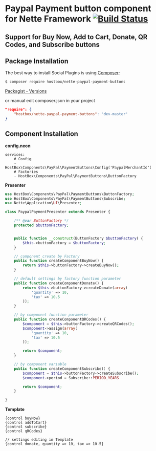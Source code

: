 Paypal Payment button component for Nette Framework [![Build Status](https://travis-ci.org/HostBox/nette-paypal-payment-buttons.png)](https://travis-ci.org/HostBox/nette-paypal-payment-buttons)
===================


Support for Buy Now, Add to Cart, Donate, QR Codes, and Subscribe buttons
-------------------


Package Installation
-------------------

The best way to install Social Plugins is using [Composer](http://getcomposer.org/):

```sh
$ composer require hostbox/nette-paypal-payment-buttons
```

[Packagist - Versions](https://packagist.org/packages/hostbox/nette-paypal-payment-buttons)

or manual edit composer.json in your project

```json
"require": {
    "hostbox/nette-paypal-payment-buttons": "dev-master"
}
```

Component Installation
-------------------

**config.neon**

    services:
        # Config
        - HostBox\Components\PayPal\PaymentButtons\Config('PaypalMerchantId')
        # Factories
        - HostBox\Components\PayPal\PaymentButtons\ButtonFactory


**Presenter**

```php
use HostBox\Components\PayPal\PaymentButtons\ButtonFactory;
use HostBox\Components\PayPal\PaymentButtons\Subscribe;
use Nette\Application\UI\Presenter;

class PaypalPaymentPresenter extends Presenter {

    /** @var ButtonFactory */
    protected $buttonFactory;


    public function __construct(ButtonFactory $buttonFactory) {
        $this->buttonFactory = $buttonFactory;
    }

    // component create by Factory
    public function createComponentBuyNow() {
        return $this->buttonFactory->createBuyNow();
    }

    // default settings by factory function parameter
    public function createComponentDonate() {
        return $this->buttonFactory->createDonate(array(
            'quantity' => 10,
            'tax' => 10.5
        ));
    }

    // by component function parameter
    public function createComponentQRCodes() {
        $component = $this->buttonFactory->createQRCodes();
        $component->assign(array(
            'quantity' => 10,
            'tax' => 10.5
        ));

        return $component;
    }

    // by component variable
    public function createComponentSubscribe() {
        $component = $this->buttonFactory->createSubscribe();
        $component->period = Subscribe::PERIOD_YEARS

        return $component;
    }

}
```

**Template**


    {control buyNow}
    {control addToCart}
    {control subscribe}
    {control qRCodes}

    // settings editing in Template
    {control donate, quantity => 10, tax => 10.5}

